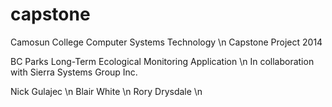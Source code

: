 capstone
========

Camosun College Computer Systems Technology \n
Capstone Project 2014 

BC Parks Long-Term Ecological Monitoring Application \n
In collaboration with Sierra Systems Group Inc.

Nick Gulajec \n
Blair White \n
Rory Drysdale \n
